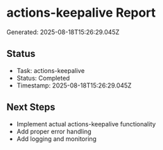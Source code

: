 # actions-keepalive Report

Generated: 2025-08-18T15:26:29.045Z

## Status
- Task: actions-keepalive
- Status: Completed
- Timestamp: 2025-08-18T15:26:29.045Z

## Next Steps
- Implement actual actions-keepalive functionality
- Add proper error handling
- Add logging and monitoring
